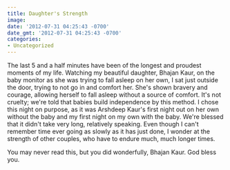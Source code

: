 ```yaml
---
title: Daughter's Strength
image: 
date: '2012-07-31 04:25:43 -0700'
date_gmt: '2012-07-31 04:25:43 -0700'
categories:
- Uncategorized
---
```

<p>The last 5 and a half minutes have been of the longest and proudest moments of my life. Watching my beautiful daughter, Bhajan Kaur, on the baby monitor as she was trying to fall asleep on her own, I sat just outside the door, trying to not go in and comfort her. She's shown bravery and courage, allowing herself to fall asleep without a source of comfort. It's not cruelty; we're told that babies build independence by this method. I chose this night on purpose, as it was Arshdeep Kaur's first night out on her own without the baby and my first night on my own with the baby. We're blessed that it didn't take very long, relatively speaking. Even though I can't remember time ever going as slowly as it has just done, I wonder at the strength of other couples, who have to endure much, much longer times.</p>
<p>You may never read this, but you did wonderfully, Bhajan Kaur. God bless you.</p>
